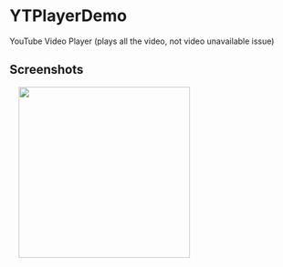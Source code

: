 # YTPlayerDemo
YouTube Video Player (plays all the video, not video unavailable issue)

## Screenshots

<img src="" width="300"  align="left" hspace="16">
